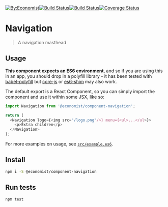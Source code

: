 [![By:Economist](
  https://img.shields.io/badge/By-Economist-e3120b.svg?style=flat-square
)](
  http://www.economist.com/
)[![Build Status](
  https://img.shields.io/npm/v/@economist%2Fcomponent-navigation.svg?style=flat-square
)](
  https://www.npmjs.com/package/@economist%2Fcomponent-navigation
)[![Build Status](
  https://img.shields.io/travis/economist-components/component-navigation/master.svg?style=flat-square
)](
  https://travis-ci.org/economist-components/component-navigation/branches
)[![Coverage Status](
  https://img.shields.io/coveralls/economist-components/component-navigation/master.svg?style=flat-square
)](
  https://coveralls.io/github/economist-components/component-navigation?branch=master
)

# Navigation
> A navigation masthead

## Usage

**This component expects an ES6 environment**, and so if you are using this in an app,
you should drop in a polyfill library - it has been tested with [babel-polyfill] but
[core-js] or [es6-shim] may also work.

[babel-polyfill]: https://babeljs.io/docs/usage/polyfill/
[core-js]: https://www.npmjs.com/package/core-js
[es6-shim]: https://www.npmjs.com/package/es6-shim

The default export is a React Component, so you can simply import the component and use
it within some JSX, like so:

```js
import Navigation from '@economist/component-navigation';

return (
  <Navigation logo={<img src="/logo.png"/>} menu={<ul>...</ul>}>
    <p>Extra children</p>
  </Navigation>
);
```

For more examples on usage, see [`src/example.es6`](./src/example.es6).

## Install

```bash
npm i -S @economist/component-navigation
```

## Run tests

```bash
npm test
```

